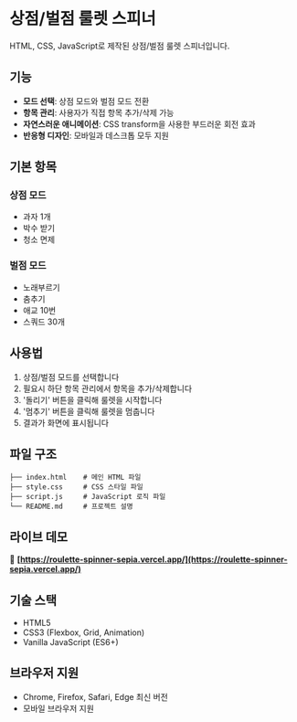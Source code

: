 # 상점/벌점 룰렛 스피너

HTML, CSS, JavaScript로 제작된 상점/벌점 룰렛 스피너입니다.

## 기능

- **모드 선택**: 상점 모드와 벌점 모드 전환
- **항목 관리**: 사용자가 직접 항목 추가/삭제 가능
- **자연스러운 애니메이션**: CSS transform을 사용한 부드러운 회전 효과
- **반응형 디자인**: 모바일과 데스크톱 모두 지원

## 기본 항목

### 상점 모드
- 과자 1개
- 박수 받기
- 청소 면제

### 벌점 모드
- 노래부르기
- 춤추기
- 애교 10번
- 스쿼드 30개

## 사용법

1. 상점/벌점 모드를 선택합니다
2. 필요시 하단 항목 관리에서 항목을 추가/삭제합니다
3. '돌리기' 버튼을 클릭해 룰렛을 시작합니다
4. '멈추기' 버튼을 클릭해 룰렛을 멈춥니다
5. 결과가 화면에 표시됩니다

## 파일 구조

```
├── index.html    # 메인 HTML 파일
├── style.css     # CSS 스타일 파일
├── script.js     # JavaScript 로직 파일
└── README.md     # 프로젝트 설명
```

## 라이브 데모

🚀 **[https://roulette-spinner-sepia.vercel.app/](https://roulette-spinner-sepia.vercel.app/)**

## 기술 스택

- HTML5
- CSS3 (Flexbox, Grid, Animation)
- Vanilla JavaScript (ES6+)

## 브라우저 지원

- Chrome, Firefox, Safari, Edge 최신 버전
- 모바일 브라우저 지원